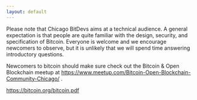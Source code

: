 ```yaml
---
layout: default
---
```


Please note that Chicago BitDevs aims at a technical audience. A general expectation is that people are quite familiar with the design, security, and specification of Bitcoin. Everyone is welcome and we encourage newcomers to observe, but it is unlikely that we will spend time answering introductory questions. 

Newcomers to bitcoin should make sure check out the Bitcoin & Open Blockchain meetup at https://www.meetup.com/Bitcoin-Open-Blockchain-Community-Chicago/ .

https://bitcoin.org/bitcoin.pdf
